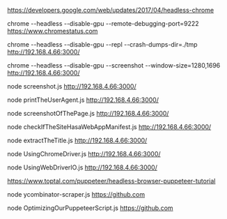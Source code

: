 https://developers.google.com/web/updates/2017/04/headless-chrome

chrome --headless --disable-gpu  --remote-debugging-port=9222 https://www.chromestatus.com

chrome --headless --disable-gpu --repl --crash-dumps-dir=./tmp http://192.168.4.66:3000/

chrome --headless --disable-gpu --screenshot --window-size=1280,1696 http://192.168.4.66:3000/

node screenshot.js http://192.168.4.66:3000/

node printTheUserAgent.js http://192.168.4.66:3000/

node screenshotOfThePage.js http://192.168.4.66:3000/

node checkIfTheSiteHasaWebAppManifest.js http://192.168.4.66:3000/

node extractTheTitle.js http://192.168.4.66:3000/

node UsingChromeDriver.js http://192.168.4.66:3000/

node UsingWebDriverIO.js http://192.168.4.66:3000/


https://www.toptal.com/puppeteer/headless-browser-puppeteer-tutorial

node ycombinator-scraper.js https://github.com

node OptimizingOurPuppeteerScript.js https://github.com

